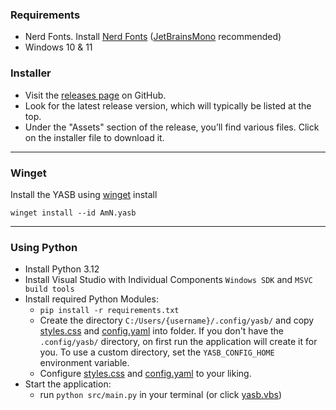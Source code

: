 ### Requirements
- Nerd Fonts. Install [Nerd Fonts](https://www.nerdfonts.com/font-downloads) ([JetBrainsMono](https://github.com/ryanoasis/nerd-fonts/releases/latest/download/JetBrainsMono.zip) recommended)
- Windows 10 & 11

### Installer
- Visit the [releases page](https://github.com/amnweb/yasb/releases) on GitHub.
- Look for the latest release version, which will typically be listed at the top.
- Under the "Assets" section of the release, you’ll find various files. Click on the installer file to download it.

***

### Winget
Install the YASB using [winget](https://learn.microsoft.com/en-us/windows/package-manager/winget/) install
```
winget install --id AmN.yasb
```

***

### Using Python
- Install Python 3.12
- Install Visual Studio with Individual Components `Windows SDK` and `MSVC build tools`
- Install required Python Modules:
  - `pip install -r requirements.txt`
  - Create the directory `C:/Users/{username}/.config/yasb/` and copy [styles.css](https://github.com/amnweb/yasb/blob/main/src/styles.css) and [config.yaml](https://github.com/amnweb/yasb/blob/main/src/config.yaml) into folder. If you don't have the `.config/yasb/` directory, on first run the application will create it for you. To use a custom directory, set the `YASB_CONFIG_HOME` environment variable.
  - Configure [styles.css](https://github.com/amnweb/yasb/blob/main/src/styles.css) and [config.yaml](https://github.com/amnweb/yasb/blob/main/src/config.yaml) to your liking.
- Start the application:
  - run `python src/main.py` in your terminal (or click [yasb.vbs](https://github.com/amnweb/yasb/blob/main/src/yasb.vbs))



